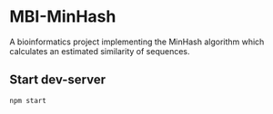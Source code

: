 # MBI-MinHash
A bioinformatics project implementing the MinHash algorithm which calculates an estimated similarity of sequences.

## Start dev-server

`npm start`